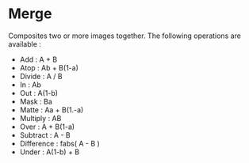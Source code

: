 # Merge

Composites two or more images together. The following operations
are available :

  - Add : A + B
  - Atop : Ab + B(1-a)
  - Divide : A / B
  - In : Ab
  - Out : A(1-b)
  - Mask : Ba
  - Matte : Aa + B(1.-a)
  - Multiply : AB
  - Over : A + B(1-a)
  - Subtract : A - B
  - Difference : fabs( A - B )
  - Under : A(1-b) + B

